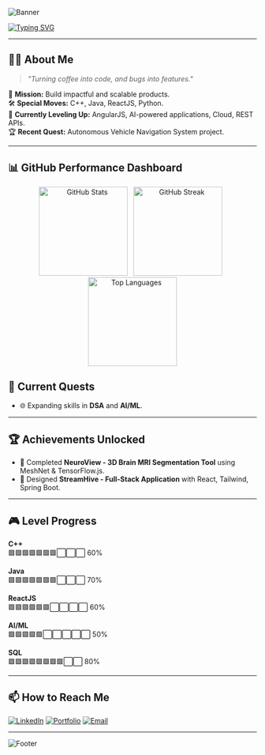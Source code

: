 
![Banner](https://capsule-render.vercel.app/api?type=waving&color=0:ff6ec7,100:a18cd1&height=200&section=header&text=Soumith%20Kumar%20Arja&fontSize=40&fontColor=ffffff&animation=fadeIn&fontAlignY=35)

<!-- Typing Effect Tagline -->
[![Typing SVG](https://readme-typing-svg.herokuapp.com?font=Fira+Code&size=22&duration=4000&pause=1000&color=FF6EC7&center=true&vCenter=true&width=700&lines=Full+Stack+Developer+%F0%9F%9A%80;C%2B%2B+%7C+Java+%7C+ReactJS+%7C+Spring+Boot;AI+and+Product+Development+Enthusiast;Always+Leveling+Up+%F0%9F%8F%86)](https://git.io/typing-svg)

---

## 🧑‍🚀 About Me
> _"Turning coffee into code, and bugs into features."_  

🎯 **Mission:** Build impactful and scalable products.  
🛠 **Special Moves:** C++, Java, ReactJS, Python.  
🌱 **Currently Leveling Up:** AngularJS, AI-powered applications, Cloud, REST APIs.  
🏆 **Recent Quest:**  Autonomous Vehicle Navigation System project.  

---


## 📊 GitHub Performance Dashboard

<div align="center">

<!-- GitHub Stats -->
<img src="https://github-readme-stats.vercel.app/api?username=SoumithKumar27&show_icons=true&theme=radical" alt="GitHub Stats" height="180px"/>
&nbsp;
<!-- GitHub Streak -->
<img src="https://streak-stats.demolab.com?user=SoumithKumar27&theme=radical&hide_border=false" alt="GitHub Streak" height="180px"/>
&nbsp;
<!-- Top Languages -->
<img src="https://github-readme-stats.vercel.app/api/top-langs/?username=SoumithKumar27&layout=compact&theme=radical" alt="Top Languages" height="180px"/>

</div>


## 🚀 Current Quests
- 🌐 Expanding skills in **DSA** and **AI/ML**.

---

## 🏆 Achievements Unlocked
- 🎯 Completed **NeuroView - 3D Brain MRI Segmentation Tool** using MeshNet & TensorFlow.js.
- 🚀 Designed **StreamHive - Full-Stack Application** with React, Tailwind, Spring Boot.

---

## 🎮 Level Progress

**C++**  
🟩🟩🟩🟩🟩🟩🟩⬜⬜⬜ 60%

**Java**  
🟩🟩🟩🟩🟩🟩🟩⬜⬜⬜ 70%

**ReactJS**  
🟩🟩🟩🟩🟩🟩⬜⬜⬜⬜ 60%

**AI/ML**  
🟩🟩🟩🟩🟩⬜⬜⬜⬜⬜ 50%

**SQL**  
🟩🟩🟩🟩🟩🟩🟩🟩⬜⬜ 80%




---

## 📫 How to Reach Me
[![LinkedIn](https://img.shields.io/badge/LinkedIn-Soumith%20Kumar%20Arja-blue?style=for-the-badge&logo=linkedin)](https://www.linkedin.com/in/soumithkumararja)
[![Portfolio](https://img.shields.io/badge/Portfolio-000?style=for-the-badge&logo=react&logoColor=61DAFB)](https://your-portfolio-link.com)
[![Email](https://img.shields.io/badge/Email-soumith273%40gmail.com-red?style=for-the-badge&logo=gmail&logoColor=white)](mailto:soumith273@gmail.com)

---

<!-- Footer -->
![Footer](https://capsule-render.vercel.app/api?type=waving&color=0:a18cd1,100:ff6ec7&height=120&section=footer&fontSize=24)
